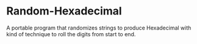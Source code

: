 # Random-Hexadecimal
A portable program that randomizes strings to produce Hexadecimal with kind of technique to roll the digits from start to end.
